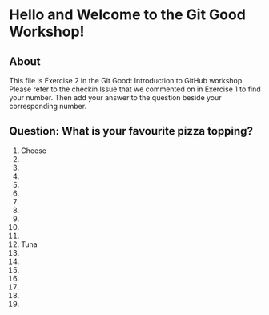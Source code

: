 # Hello and Welcome to the Git Good Workshop! 

## About 

This file is Exercise 2 in the Git Good: Introduction to GitHub workshop. 
Please refer to the checkin Issue that we commented on in Exercise 1 to find your number. Then add your answer to the question beside your corresponding number.

## Question: What is your favourite pizza topping?


1. Cheese
2. 
3. 
4. 
5. 
6. 
7. 
8. 
9. 
10. 
11. 
12. Tuna
13. 
14. 
15. 
16. 
17. 
18. 
19. 
